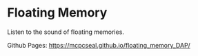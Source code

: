 # Floating Memory
Listen to the sound of floating memories.

Github Pages:
https://mcpcseal.github.io/floating_memory_DAP/
